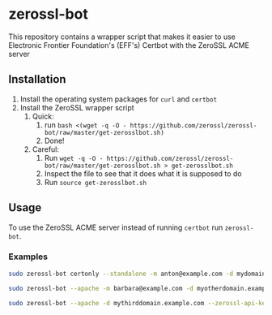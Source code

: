 zerossl-bot
===========

This repository contains a wrapper script that makes it easier to use 
Electronic Frontier Foundation's (EFF's) Certbot with the ZeroSSL ACME server

Installation
------------

1. Install the operating system packages for `curl` and `certbot` 
2. Install the ZeroSSL wrapper script
   1. Quick: 
      1. run `bash <(wget -q -O - https://github.com/zerossl/zerossl-bot/raw/master/get-zerosslbot.sh)`
      2. Done!
   2. Careful: 
      1. Run `wget -q -O - https://github.com/zerossl/zerossl-bot/raw/master/get-zerosslbot.sh > get-zerosslbot.sh`
      2. Inspect the file to see that it does what it is supposed to do
      3. Run `source get-zerosslbot.sh`
      
Usage
-----

To use the ZeroSSL ACME server instead of running `certbot` run `zerossl-bot`.

### Examples

```bash
sudo zerossl-bot certonly --standalone -m anton@example.com -d mydomain.example.com
```

```bash
sudo zerossl-bot --apache -m barbara@example.com -d myotherdomain.example.com
```

```bash
sudo zerossl-bot --apache -d mythirddomain.example.com --zerossl-api-key 1234567890abcdef1234567890abcdef
```

